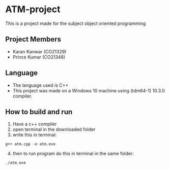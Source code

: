 # ATM-project
This is a project made for the subject object oriented programming

## Project Members
* Karan Kanwar (CO21329)
* Prince Kumar (CO21348)

## Language
* The language used is C++
* This project was made on a Windows 10 machine using (tdm64-1) 10.3.0 compiler.

## How to build and run
1. Have a c++ compiler
2. open terminal in the downloaded folder
3. write this in terminal:
```
g++ atm.cpp -o atm.exe
```
4. then to run program do this in terminal in the same folder:
```
./atm.exe
```
